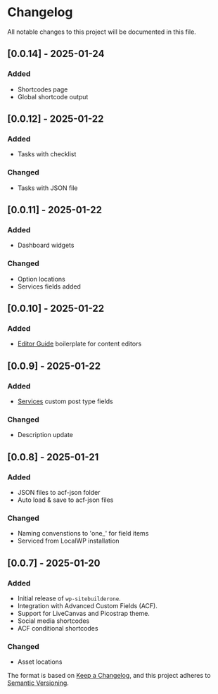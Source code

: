 # Changelog

All notable changes to this project will be documented in this file.

## [0.0.14] - 2025-01-24
### Added
- Shortcodes page
- Global shortcode output

## [0.0.12] - 2025-01-22
### Added
- Tasks with checklist
### Changed
- Tasks with JSON file

## [0.0.11] - 2025-01-22
### Added
- Dashboard widgets
### Changed
- Option locations
- Services fields added

## [0.0.10] - 2025-01-22
### Added
- [Editor Guide](editor-guide.md) boilerplate for content editors

## [0.0.9] - 2025-01-22
### Added
- [Services](SERVICES.md) custom post type fields
### Changed
- Description update

## [0.0.8] - 2025-01-21
### Added
- JSON files to acf-json folder
- Auto load & save to acf-json files

### Changed
- Naming convenstions to 'one_' for field items
- Serviced from LocalWP installation

## [0.0.7] - 2025-01-20
### Added
- Initial release of `wp-sitebuilderone`.
- Integration with Advanced Custom Fields (ACF).
- Support for LiveCanvas and Picostrap theme.
- Social media shortcodes
- ACF conditional shortcodes

### Changed
- Asset locations


The format is based on [Keep a Changelog](https://keepachangelog.com/), 
and this project adheres to [Semantic Versioning](https://semver.org/).